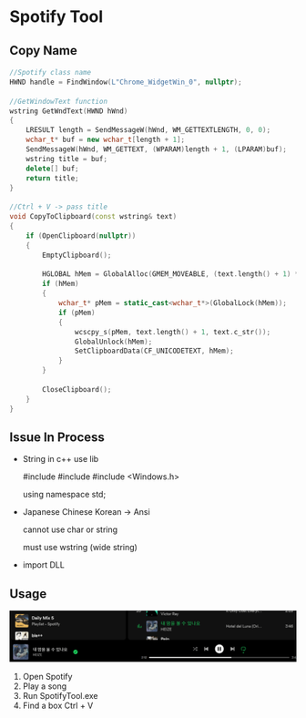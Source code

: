 # Spotify Tool

## Copy Name 

```c++
//Spotify class name
HWND handle = FindWindow(L"Chrome_WidgetWin_0", nullptr);

//GetWindowText function
wstring GetWndText(HWND hWnd)
{
    LRESULT length = SendMessageW(hWnd, WM_GETTEXTLENGTH, 0, 0);
    wchar_t* buf = new wchar_t[length + 1];
    SendMessageW(hWnd, WM_GETTEXT, (WPARAM)length + 1, (LPARAM)buf);
    wstring title = buf;
    delete[] buf;
    return title;
}

//Ctrl + V -> pass title
void CopyToClipboard(const wstring& text)
{
    if (OpenClipboard(nullptr))
    {
        EmptyClipboard();

        HGLOBAL hMem = GlobalAlloc(GMEM_MOVEABLE, (text.length() + 1) * sizeof(wchar_t));
        if (hMem)
        {
            wchar_t* pMem = static_cast<wchar_t*>(GlobalLock(hMem));
            if (pMem)
            {
                wcscpy_s(pMem, text.length() + 1, text.c_str());
                GlobalUnlock(hMem);
                SetClipboardData(CF_UNICODETEXT, hMem);
            }
        }

        CloseClipboard();
    }
}
```

## Issue In Process

- String in c++ use lib 

  #include <iostream>
  #include <string>
  #include <Windows.h>

  using namespace std;

- Japanese Chinese Korean -> Ansi 

  cannot use char or string 

  must use wstring (wide string)  

- import DLL 

## Usage

![usage](usage.gif)

1. Open Spotify 
2. Play a song
3. Run SpotifyTool.exe
4. Find a box Ctrl + V 